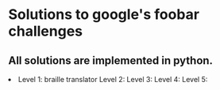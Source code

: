 # Solutions to google's foobar challenges
## All solutions are implemented in python.
<li>Level 1: braille translator
Level 2:
Level 3:
Level 4:
Level 5:
</li>
